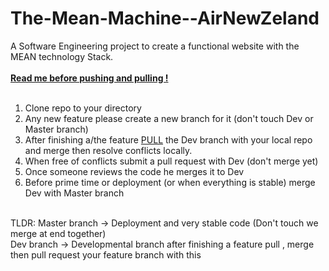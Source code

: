 # The-Mean-Machine--AirNewZeland <br>

A Software Engineering project to create a functional website with the MEAN technology Stack. <br>
<br>
<b><u>Read me before pushing and pulling !</u></b><br><br>
1) Clone repo to your directory<br>
2) Any new feature please create a new branch for it (don't touch Dev or Master branch)<br>
3) After finishing a/the feature <u>PULL</u> the Dev branch with your local repo and merge then resolve conflicts locally.<br>
4) When free of conflicts submit a pull request with Dev (don't merge yet) <br>
5) Once someone reviews the code he merges it to Dev <br>
6) Before prime time or deployment (or when everything is stable) merge Dev with Master branch<br>
<br>
TLDR: Master branch -> Deployment and very stable code (Don't touch we merge at end together) <br>
      Dev branch -> Developmental branch after finishing a feature pull , merge then pull request your feature branch with this <br>
